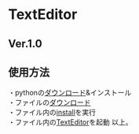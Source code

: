 # TextEditor
## Ver.1.0

## 使用方法
・pythonの[ダウンロード](https://www.python.org/ftp/python/3.7.8/python-3.7.8-amd64-webinstall.exe)&インストール  
・ファイルの[ダウンロード](https://github.com/hamamu2/TextEditor/archive/refs/heads/main.zip)  
・ファイル内の[install](install.bat)を実行  
・ファイル内の[TextEditor](TextEditor.exe)を起動
以上。

